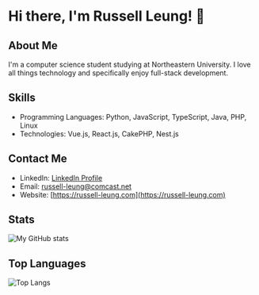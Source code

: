 # Hi there, I'm Russell Leung! 👋

## About Me
I'm a computer science student studying at Northeastern University. I love all things technology and specifically enjoy full-stack development.

## Skills
- Programming Languages: Python, JavaScript, TypeScript, Java, PHP, Linux
- Technologies: Vue.js, React.js, CakePHP, Nest.js

## Contact Me
- LinkedIn: [LinkedIn Profile](https://linkedin.com/in/russell-leung )
- Email: [russell-leung@comcast.net](mailto:youremail@example.com)
- Website: [https://russell-leung.com](https://russell-leung.com)

## Stats
![My GitHub stats](https://github-readme-stats.vercel.app/api?username=russell-leung&show_icons=true&theme=radical)

## Top Languages
![Top Langs](https://github-readme-stats.vercel.app/api/top-langs/?username=russell-leung&layout=compact)

